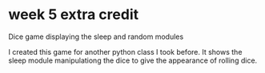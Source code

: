 # week 5 extra credit
Dice game displaying the sleep and random modules

I created this game for another python class I took before.
It shows the sleep module manipulationg the dice to give the appearance of rolling dice.
